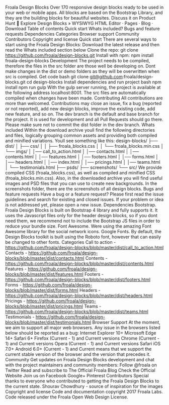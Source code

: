 Froala Design Blocks Over 170 responsive design blocks ready to be used in your web or mobile apps. All blocks are based on the Bootstrap Library, and they are the building blocks for beautiful websites. Discuss it on Product Hunt 🦄 Explore Design Blocks » WYSIWYG HTML Editor · Pages · Blog · Download Table of contents Quick start Whats included? Bugs and feature requests Dependencies Categories Browser support Community Contributors Copyright and license Quick start There are several ways to start using the Froala Design Blocks: Download the latest release and then read the Whats included section below Clone the repo: git clone https://github.com/froala/design-blocks.git Install with npm: npm install froala-design-blocks Development The project needs to be compiled, therefore the files in the src folder are those well be developing on. Dont make changes in the dist or demo folders as they will be overwritten when src is compiled. Get code bash git clone git@github.com:froala/design-blocks.git cd design-blocks Install dependencies and run project bash npm install npm run gulp With the gulp server running, the project is available at the following address localhost:8001. The src files are automatically compiled when changes have been made. Contributing All contributions are more than welcomed. Contributions may close an issue, fix a bug (reported or not reported), add new design blocks, improve the existing code, add new feature, and so on. The dev branch is the default and base branch for the project. It is used for development and all Pull Requests should go there. Please make sure not to commit the dist folder in the dev branch. Whats included Within the download archive youll find the following directories and files, logically grouping common assets and providing both compiled and minified variations. Youll see something like this: design-blocks/ ├── dist/ │ ├── css/ │ │ ├── froala_blocks.css │ │ └── froala_blocks.min.css │ └── imgs/ │ │── call_to_action.html │ │── contacts.html │ │── contents.html │ │── features.html │ │── footers.html │ │── forms.html │ │── headers.html │ │── index.html │ │── pricings.html │ │── teams.html │ └── testimonials.html ├── psds/ ├── screenshots/ └── src/ We provide compiled CSS (froala_blocks.css), as well as compiled and minified CSS (froala_blocks.min.css). Also, in the downloaded archive you will find useful images and PSD files that you can use to create new backgrounds. In the screenshots folder, there are the screenshots of all design blocks. Bugs and feature requests Have a bug or a feature request? Please first read the issue guidelines and search for existing and closed issues. If your problem or idea is not addressed yet, please open a new issue. Dependencies Bootstrap. Froala Design Blocks is built on Bootstrap 4 library and fully supports it. It uses the Javascript files only for the header design blocks, so if you dont need them, we recommend not to include the Bootstrap JS files in order to reduce your bundle size. Font Awesome. Were using the amazing Font Awesome library for the social network icons. Google Fonts. By default, the Design Blocks toolkit is built using the Roboto font, however that can easily be changed to other fonts. Categories Call to action - https://github.com/froala/design-blocks/blob/master/dist/call_to_action.html Contacts - https://github.com/froala/design-blocks/blob/master/dist/contacts.html Contents - https://github.com/froala/design-blocks/blob/master/dist/contents.html Features - https://github.com/froala/design-blocks/blob/master/dist/features.html Footers - https://github.com/froala/design-blocks/blob/master/dist/footers.html Forms - https://github.com/froala/design-blocks/blob/master/dist/forms.html Headers - https://github.com/froala/design-blocks/blob/master/dist/headers.html Pricings - https://github.com/froala/design-blocks/blob/master/dist/pricings.html Teams - https://github.com/froala/design-blocks/blob/master/dist/teams.html Testimonials - https://github.com/froala/design-blocks/blob/master/dist/testimonials.html Browser Support At the moment, we aim to support all major web browsers. Any issue in the browsers listed below should be reported as a bug: Internet Explorer 10+ Microsoft Edge 14+ Safari 6+ Firefox (Current - 1) and Current versions Chrome (Current - 1) and Current versions Opera (Current - 1) and Current versions Safari iOS 7.0+ Android 6.0+ (Current - 1) and Current means that we support the current stable version of the browser and the version that precedes it. Community Get updates on Froala Design Blocks development and chat with the project maintainers and community members: Follow @froala on Twitter Read and subscribe to The Official Froala Blog Check the Official Website Join us on Facebook Google+ Pinterest Contributors Special thanks to everyone who contributed to getting the Froala Design Blocks to the current state. Shourav Chowdhury - source of inspiration for the images Copyright and license Code and documentation copyright 2017 Froala Labs. Code released under the Froala Open Web Design License.